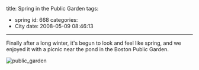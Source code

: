 title: Spring in the Public Garden
tags:
  - spring
id: 668
categories:
  - City
date: 2008-05-09 08:46:13
---

Finally after a long winter, it's begun to look and feel like spring, and we enjoyed it with a picnic near the pond in the Boston Public Garden.

![public_garden](http://www.timlindgren.com/whereproject/wp-content/uploads/2008/05/public_garden.JPG "public_garden")